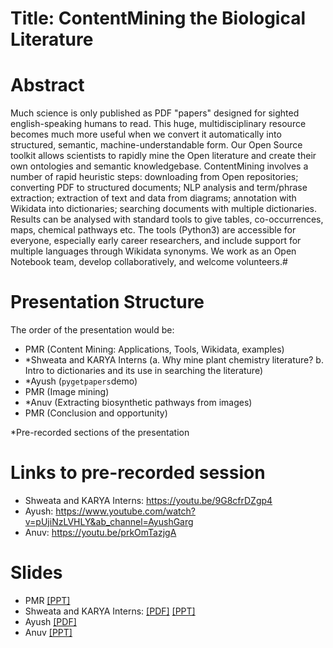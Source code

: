 # Title: ContentMining the Biological Literature
# Abstract
Much science is only published as PDF "papers" designed for sighted english-speaking humans to read. This huge, multidisciplinary resource becomes much more useful when we convert it automatically into structured, semantic, machine-understandable form. Our Open Source toolkit allows scientists to rapidly mine the Open literature and create their own ontologies and semantic knowledgebase.
ContentMining involves a number of rapid heuristic steps: downloading from Open repositories; converting PDF to structured documents; NLP analysis and term/phrase extraction; extraction of text and data from diagrams; annotation with Wikidata into dictionaries; searching documents with multiple dictionaries. Results can be analysed with standard tools to give tables, co-occurrences, maps, chemical pathways etc.
The tools (Python3) are accessible for everyone, especially early career researchers, and include support for multiple languages through Wikidata synonyms. We work as an Open Notebook team, develop collaboratively, and welcome volunteers.#

# Presentation Structure
The order of the presentation would be: 
- PMR (Content Mining: Applications, Tools, Wikidata, examples)
- *Shweata and KARYA Interns (a. Why mine plant chemistry literature? b. Intro to dictionaries and its use in searching the literature)
- *Ayush (`pygetpapers`demo)
- PMR (Image mining)
- *Anuv (Extracting biosynthetic pathways from images)
- PMR (Conclusion and opportunity)

*Pre-recorded sections of the presentation

# Links to pre-recorded session
- Shweata and KARYA Interns: https://youtu.be/9G8cfrDZgp4
- Ayush: https://www.youtube.com/watch?v=pUjiNzLVHLY&ab_channel=AyushGarg
- Anuv: https://youtu.be/prkOmTazjgA
# Slides
- PMR [[PPT]](https://github.com/petermr/crops/blob/main/outreach/InCoB2021/pmr_incob_2021.pptx)
- Shweata and KARYA Interns:
[[PDF]](https://github.com/petermr/crops/blob/main/outreach/WikidataCon2021/wikidata_con_combined_presentation_v5.pdf) [[PPT]](https://github.com/petermr/crops/blob/main/outreach/WikidataCon2021/wikidata_con_combined_presentation_v5.pptx)
- Ayush [[PDF]](https://github.com/petermr/crops/blob/main/outreach/InCoB2021/pygetpapers_incob_2021.pdf)
- Anuv [[PPT]](https://github.com/petermr/crops/blob/main/outreach/InCoB2021/Extraction_of_Biosynthetic_pathways_InCoB_2021.pptx)
